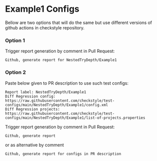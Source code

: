 # Example1 Configs

Bellow are two options that will do the same but use different versions
of github actions in checkstyle repository.


### Option 1
Trigger report generation by comment in Pull Request:
```
Github, generate report for NestedTryDepth/Example1
```

### Option 2

Paste below given to PR description to use such test configs:
```
Report label: NestedTryDepth/Example1
Diff Regression config: https://raw.githubusercontent.com/checkstyle/test-configs/main/NestedTryDepth/Example1/config.xml
Diff Regression projects: https://raw.githubusercontent.com/checkstyle/test-configs/main/NestedTryDepth/Example1/list-of-projects.properties
```

Trigger report generation by comment in Pull Request:
```
Github, generate report
```
or as alternative by comment
```
Github, generate report for configs in PR description
```
